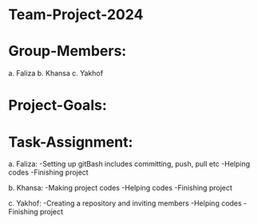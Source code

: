 # Team-Project-2024

# Group-Members:
a. Faliza
b. Khansa
c. Yakhof

# Project-Goals:

# Task-Assignment:
a. Faliza:
-Setting up gitBash includes committing, push, pull etc
-Helping codes
-Finishing project

b. Khansa:
-Making project codes
-Helping codes
-Finishing project

c. Yakhof:
-Creating a repository and inviting members
-Helping codes
-Finishing project
